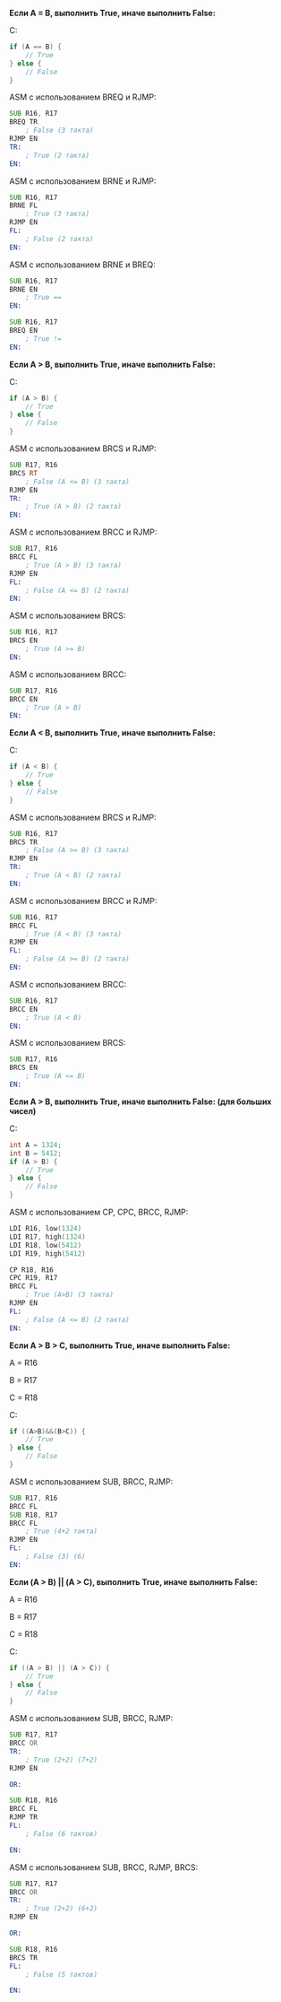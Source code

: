  **Если A = B, выполнить True, иначе выполнить False:**

C:
```c
if (A == B) {
    // True
} else {
    // False
}
```
ASM с использованием BREQ и RJMP:
```asm
SUB R16, R17
BREQ TR
    ; False (3 такта)
RJMP EN
TR:
    ; True (2 такта)
EN:
```
ASM с использованием BRNE и RJMP:
```asm
SUB R16, R17
BRNE FL
    ; True (3 такта)
RJMP EN
FL:
    ; False (2 такта)
EN:
```
ASM с использованием BRNE и BREQ:
```asm
SUB R16, R17
BRNE EN
    ; True ==
EN:

SUB R16, R17
BREQ EN
    ; True !=
EN:
```
**Если A > B, выполнить True, иначе выполнить False:**

C:
```c
if (A > B) {
    // True
} else {
    // False
}
```
ASM с использованием BRCS и RJMP:
```asm
SUB R17, R16
BRCS RT
    ; False (A <= B) (3 такта)
RJMP EN
TR:
    ; True (A > B) (2 такта)
EN:
```
ASM с использованием BRCC и RJMP:
```asm
SUB R17, R16
BRCC FL
    ; True (A > B) (3 такта)
RJMP EN
FL:
    ; False (A <= B) (2 такта)
EN:
```
ASM с использованием BRCS:
```asm
SUB R16, R17
BRCS EN
    ; True (A >= B)
EN:
```
ASM с использованием BRCC:
```asm
SUB R17, R16
BRCC EN
    ; True (A > B)
EN:
```

**Если A < B, выполнить True, иначе выполнить False:**

С:
```c
if (A < B) {
    // True
} else {
    // False
}
```
ASM с использованием BRCS и RJMP:
```asm
SUB R16, R17
BRCS TR
    ; False (A >= B) (3 такта)
RJMP EN
TR:
    ; True (A < B) (2 такта)
EN:
```
ASM с использованием BRCC и RJMP:
```asm
SUB R16, R17
BRCC FL
    ; True (A < B) (3 такта)
RJMP EN
FL:
    ; False (A >= B) (2 такта)
EN:
```
ASM с использованием BRCC:
```asm
SUB R16, R17
BRCC EN
    ; True (A < B)
EN:
```
ASM с использованием BRCS:
```asm
SUB R17, R16
BRCS EN
    ; True (A <= B)
EN:
```

**Если A > B, выполнить True, иначе выполнить False: (для больших чисел)**

C:
```c
int A = 1324;
int B = 5412;
if (A > B) {
    // True
} else {
    // False
}
```
ASM с использованием CP, CPC, BRCC, RJMP:
```asm
LDI R16, low(1324)
LDI R17, high(1324)
LDI R18, low(5412)
LDI R19, high(5412)

CP R18, R16
CPC R19, R17
BRCC FL
    ; True (A>B) (3 такта)
RJMP EN
FL:
    ; False (A <= B) (2 такта)
EN:
```

**Если A > B > C, выполнить True, иначе выполнить False:**

A = R16

B = R17

C = R18

C:
```c
if ((A>B)&&(B>C)) {
    // True
} else {
    // False
}
```
ASM с использованием SUB, BRCC, RJMP:
```asm
SUB R17, R16
BRCC FL
SUB R18, R17
BRCC FL
    ; True (4+2 такта)
RJMP EN
FL:
    ; False (3) (6)
EN:
```


**Если (A > B) || (A > C), выполнить True, иначе выполнить False:**

A = R16

B = R17

C = R18

C:
```c
if ((A > B) || (A > C)) {
    // True
} else {
    // False
}
```
ASM с использованием SUB, BRCC, RJMP:
```asm
SUB R17, R17
BRCC OR
TR:
    ; True (2+2) (7+2)
RJMP EN

OR:

SUB R18, R16
BRCC FL
RJMP TR
FL:
    ; False (6 тактов)

EN:
```
ASM с использованием SUB, BRCC, RJMP, BRCS:
```asm
SUB R17, R17
BRCC OR
TR:
    ; True (2+2) (6+2)
RJMP EN

OR:

SUB R18, R16
BRCS TR
FL:
    ; False (5 тактов)

EN:
```
